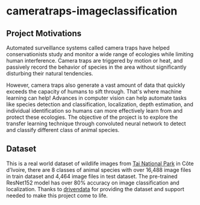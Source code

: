 # cameratraps-imageclassification
## Project Motivations
Automated surveillance systems called camera traps have helped conservationists study and monitor a wide range of ecologies while limiting human interference. Camera traps are triggered by motion or heat, and passively record the behavior of species in the area without significantly disturbing their natural tendencies.

However, camera traps also generate a vast amount of data that quickly exceeds the capacity of humans to sift through. That's where machine learning can help! Advances in computer vision can help automate tasks like species detection and classification, localization, depth estimation, and individual identification so humans can more effectively learn from and protect these ecologies. The objective of the project is to explore the transfer learning technique through convoluted neural network to detect and classify different class of animal species.
## Dataset
This is a real world dataset of wildlife images from [Tai National Park](https://en.wikipedia.org/wiki/Taï_National_Park) in Côte d'Ivoire, there are 8 classes of animal species with over 16,488 image files in train dataset and 4,464 image files in test dataset. The pre-trained ResNet152 model has over 80% accuracy on image classification and localization. Thanks to [drivendata](https://www.drivendata.org/) for providing the dataset and support needed to make this project come to life.

